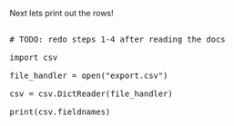 Next lets print out the rows!

<pre class="file" data-filename="app.py" data-target="replace">

# TODO: redo steps 1-4 after reading the docs

import csv

file_handler = open("export.csv")

csv = csv.DictReader(file_handler)

print(csv.fieldnames)

</pre>